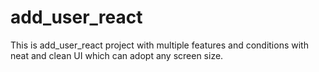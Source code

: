 # add_user_react
This is add_user_react project with multiple features and conditions with neat and clean UI which can adopt any screen size.
